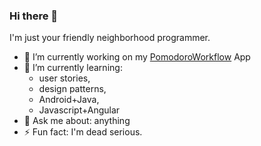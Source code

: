 ### Hi there 👋

I'm just your friendly neighborhood programmer.

- 🔭 I’m currently working on my [PomodoroWorkflow](https://github.com/ikem-krueger/pomodoro-workflow) App
- 🌱 I’m currently learning:
  -  user stories,
  -  design patterns,
  -  Android+Java,
  -  Javascript+Angular
- 💬 Ask me about: anything
- ⚡ Fun fact: I'm dead serious.
